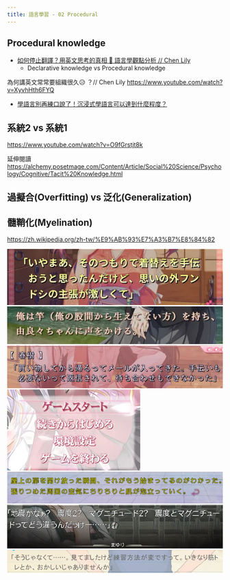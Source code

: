```yaml
---
title: 語言學習 - 02 Procedural
---
```



<div class="slide">

## Procedural knowledge

* [如何停止翻譯？用英文思考的真相 🧠 語言學觀點分析 // Chen Lily](https://www.youtube.com/watch?v=WxYnyqgO77M)
  * Declarative knowledge vs Procedural knowledge

 為何講英文常常要組織很久😥 ？// Chen Lily https://www.youtube.com/watch?v=XyvhHth6FYQ


* [學語言別再練口說了！沉浸式學語言可以達到什麼程度？](https://www.youtube.com/watch?v=Q9NRct8e6DE)

</div>



<div class="slide">

## 系統2 vs 系統1

https://www.youtube.com/watch?v=O9fGrstjt8k



延伸閱讀 https://alchemy.posetmage.com/Content/Article/Social%20Science/Psychology/Cognitive/Tacit%20Knowledge.html
</div>


<div class="slide">

## 過擬合(Overfitting) vs 泛化(Generalization)



</div>

<div class="slide">

## 髓鞘化(Myelination)


https://zh.wikipedia.org/zh-tw/%E9%AB%93%E7%A3%B7%E8%84%82

</div>




<img src="./font1.webp"><img src="./font2.webp"><img src="./font3.webp"><img src="./font4.webp"><img src="./font5.webp"><img src="./font6.webp"><img src="./font7.webp">